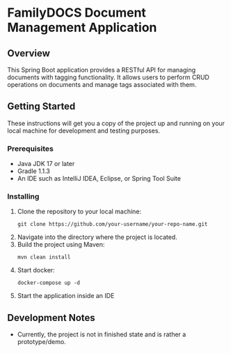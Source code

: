 # FamilyDOCS Document Management Application

## Overview

This Spring Boot application provides a RESTful API for managing documents with tagging functionality. It allows users to perform CRUD operations on documents and manage tags associated with them. 

## Getting Started

These instructions will get you a copy of the project up and running on your local machine for development and testing purposes.

### Prerequisites

- Java JDK 17 or later
- Gradle 1.1.3
- An IDE such as IntelliJ IDEA, Eclipse, or Spring Tool Suite

### Installing

1. Clone the repository to your local machine:
   ```
   git clone https://github.com/your-username/your-repo-name.git
   ```
2. Navigate into the directory where the project is located.
3. Build the project using Maven:
   ```
   mvn clean install
   ```
4. Start docker:
   ```
   docker-compose up -d
   ```
5. Start the application inside an IDE

## Development Notes

- Currently, the project is not in finished state and is rather a prototype/demo.
